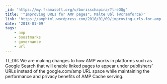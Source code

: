 ```yaml
---
_id: 'https://my.framasoft.org/u/borisschapira/?lreOQg'
title: '"Improving URLs for AMP pages", Malte Ubl (@cramforce)'
link: 'https://amphtml.wordpress.com/2018/01/09/improving-urls-for-amp-pages/amp/'
date: '2018-01-09'
tags:
    - amp
    - boostmarks
    - governance
    - url
---
```


<div class="markdown"><p>TL;DR: We are making changes to how AMP works in platforms such as Google Search that will enable linked pages to appear under publishers’ URLs instead of the google.com/amp URL space while maintaining the performance and privacy benefits of AMP Cache serving.
</p></div>

